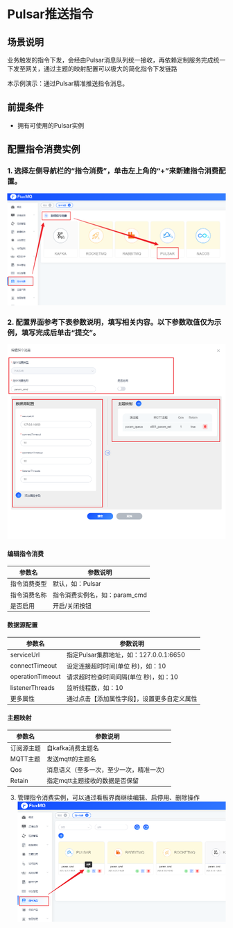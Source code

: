 # Pulsar推送指令

## 场景说明
业务触发的指令下发，会经由Pulsar消息队列统一接收，再依赖定制服务完成统一下发至网关，通过主题的映射配置可以极大的简化指令下发链路

本示例演示：通过Pulsar精准推送指令消息。

## 前提条件
- 拥有可使用的Pulsar实例

## 配置指令消费实例
### 1. 选择左侧导航栏的“指令消费”，单击左上角的“+”来新建指令消费配置。
![pulsar_cmd_1.png](../../assets/images/command/pulsar_cmd_1.png)

### 2. 配置界面参考下表参数说明，填写相关内容。以下参数取值仅为示例，填写完成后单击“提交”。
![pulsar_cmd_2.png](../../assets/images/command/pulsar_cmd_2.png)
#### 编辑指令消费
| **参数名** | **参数说明**            |
|---------|---------------------|
| 指令消费类型  | 默认，如：Pulsar         |
| 指令消费名称  | 指令消费实例名，如：param_cmd |
| 是否启用    | 开启/关闭按钮             |
#### 数据源配置
| **参数名**          | **参数说明**                      |
|------------------|-------------------------------|
| serviceUrl       | 指定Pulsar集群地址，如：127.0.0.1:6650 |
| connectTimeout   | 设定连接超时时间(单位 秒)，如：10           |
| operationTimeout | 请求超时检查时间间隔(单位 秒)，如：10         |
| listenerThreads  | 监听线程数，如：10                    |
| 更多属性             | 通过点击【添加属性字段】，设置更多自定义属性        |

#### 主题映射
| **参数名** | **参数说明**             |
|---------|----------------------|
| 订阅源主题    | 自kafka消费主题名          |
| MQTT主题  | 发送mqtt的主题名           |
| Qos    | 消息语义（至多一次，至少一次，精准一次） |
| Retain  | 指定mqtt主题接收的数据是否保留    |

3. 管理指令消费实例，可以通过看板界面继续编辑、启停用、删除操作
![pulsar_cmd_3.png](../../assets/images/command/pulsar_cmd_3.png)